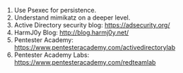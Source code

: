 1. Use Psexec for persistence.
2. Understand mimikatz on a deeper level.
3. Active Directory security blog: https://adsecurity.org/
4. HarmJ0y Blog: http://blog.harmj0y.net/
5. Pentester Academy: https://www.pentesteracademy.com/activedirectorylab
6. Pentester Academy Labs: https://www.pentesteracademy.com/redteamlab
